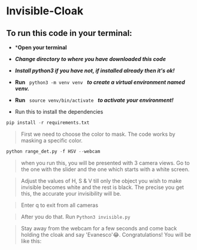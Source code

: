 # Invisible-Cloak

## To run this code in your terminal:
* ***Open your terminal**
* ***Change directory to where you have downloaded this code***
* ***Install python3 if you have not, if installed already then it's ok!***
* **Run**  `  python3 -m venv venv  ` ***to create a virtual environment named venv.***
* **Run**   `  source venv/bin/activate  ` 
***to activate your environment!***

*  Run this to install the dependencies
```python
pip install -r requirements.txt
```
> First we need to choose the color to mask. The code works by masking a specific color.
```python
python range_det.py -f HSV --webcam
```
> when you run this, you will be presented with 3 camera views. Go to the one with the slider and the one which starts  with a white screen.

> Adjust the values of H, S & V till only the object you wish to make invisible becomes white and the rest is black. The precise you get this, the accurate your invisibility will be.

> Enter q to exit from all cameras

> After you do that. Run `Python3 invisible.py`

> Stay away from the webcam for a few seconds and come back holding the cloak and say 'Evanesco'😂. Congratulations! You will be like this:


